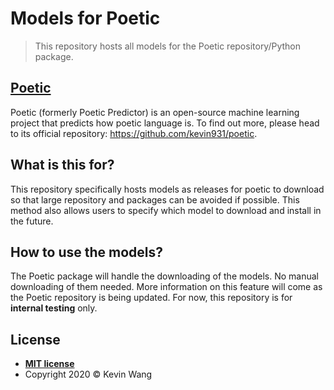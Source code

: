 # Models for Poetic
> This repository hosts all models for the Poetic repository/Python package.

## [Poetic](https://github.com/kevin931/poetic)
Poetic (formerly Poetic Predictor) is an open-source machine learning project that predicts how poetic language is. To find out more, please head to its official repository: https://github.com/kevin931/poetic.

## What is this for?
This repository specifically hosts models as releases for poetic to download so that large repository and packages can be avoided if possible. This method also allows users to specify which model to download and install in the future.

## How to use the models?
The Poetic package will handle the downloading of the models. No manual downloading of them needed. More information on this feature will come as the Poetic repository is being updated. For now, this repository is for **internal testing** only.

## License
- **[MIT license](/LICENSE.txt)**
- Copyright 2020 © Kevin Wang